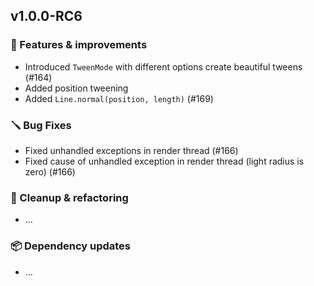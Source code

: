 ## v1.0.0-RC6

### 🚀 Features & improvements

- Introduced `TweenMode` with different options create beautiful tweens (#164)
- Added position tweening
- Added `Line.normal(position, length)` (#169)

### 🪛 Bug Fixes

- Fixed unhandled exceptions in render thread (#166)
- Fixed cause of unhandled exception in render thread (light radius is zero) (#166)

### 🧽 Cleanup & refactoring

- ...

### 📦 Dependency updates

- ...